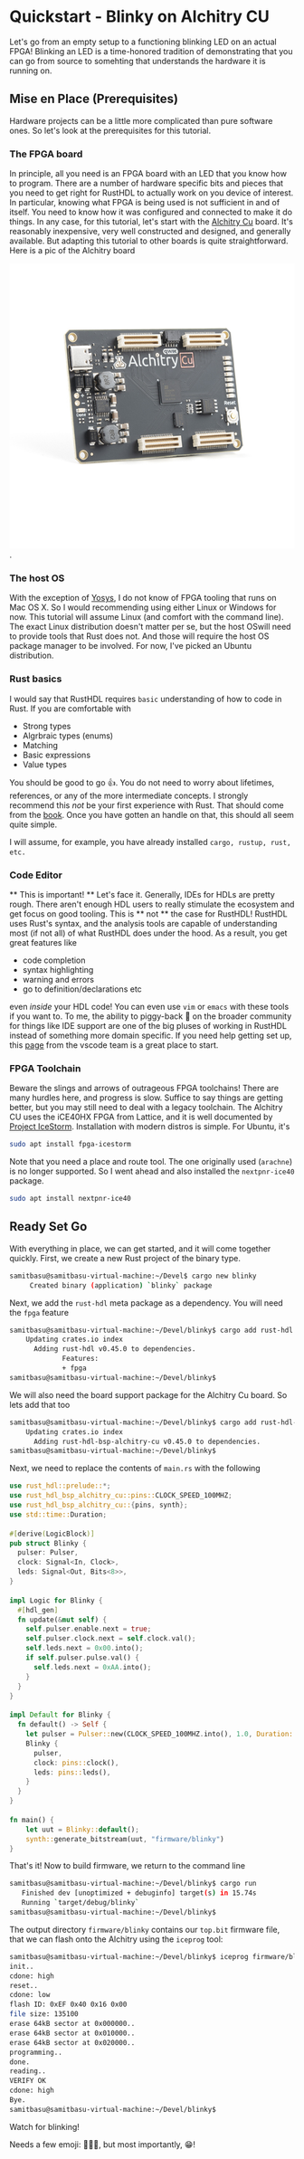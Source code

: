 # Quickstart - Blinky on Alchitry CU

Let's go from an empty setup to a functioning blinking LED on an actual FPGA!  Blinking an LED is a time-honored tradition of demonstrating that you can go from source to somehting that understands
the hardware it is running on.

## Mise en Place (Prerequisites)

Hardware projects can be a little more complicated than pure software ones.  So let's look at the prerequisites for this tutorial.

### The FPGA board

In principle, all you need is an FPGA board with an LED that you know how to program.  There are a number of hardware specific bits and pieces that you need to get right for RustHDL to actually work on you device of interest.  In particular, knowing what FPGA is being used is not sufficient in and of itself.  You need to know how it was configured and connected to make it do things.  In any case, for this tutorial, let's start with the [Alchitry Cu](https://www.sparkfun.com/products/16526) board.  It's reasonably inexpensive, very well constructed and designed, and generally available.  But adapting this tutorial to other boards is quite straightforward.  Here is a pic of the Alchitry board 

![Alchitry board](img/16526-Alchitry_Cu_FPGA_Development_Board__Lattice_iCE40_HX_-03.jpg).

### The host OS

With the exception of [Yosys](https://github.com/YosysHQ/yosys), I do not know of FPGA tooling that runs on Mac OS X.  So I would recommending using either Linux or Windows for now.  This tutorial will assume Linux (and comfort with the command line).  The exact Linux distribution doesn't matter per se, but the host OSwill need to provide tools that Rust does not.  And those will require the host OS package manager to be involved.  For now, I've picked an Ubuntu distribution.

### Rust basics

I would say that RustHDL requires `basic` understanding of how to code in Rust.  If you are comfortable with

- Strong types
- Algrbraic types (enums)
- Matching
- Basic expressions
- Value types

You should be good to go 👍.  You do not need to worry about lifetimes, references, or any of the more intermediate concepts.  I strongly recommend this _not_ be your first experience with Rust.  That should come
from the [book](https://doc.rust-lang.org/stable/book).  Once you have gotten an handle on that, this should
all seem quite simple.

I will assume, for example, you have already installed `cargo, rustup, rust, etc.` 


### Code Editor

** This is important! **  Let's face it.  Generally, IDEs for HDLs are pretty rough.  There aren't enough HDL users to really stimulate the ecosystem and get focus on good tooling.  This is ** not ** the case for RustHDL!  RustHDL uses Rust's syntax, and the analysis tools are capable of understanding most (if not all) of what RustHDL does under the hood.  As a result, you get great features like 

- code completion
- syntax highlighting
- warning and errors
- go to definition/declarations etc

even _inside_ your HDL code!  You can even use `vim` or `emacs` with these tools if you want to.  To me, the ability to piggy-back 🐖 on the broader community for things like IDE support are one of the big pluses of working in RustHDL instead of something more domain specific.  If you need help getting set up, this [page](https://code.visualstudio.com/docs/languages/rust) from the vscode team is a great place to start.

### FPGA Toolchain

Beware the slings and arrows of outrageous FPGA toolchains!  There are many hurdles here, and progress is slow.  Suffice to say things are getting better, but you may still need to deal with a legacy toolchain.  The
Alchitry CU uses the iCE40HX FPGA from Lattice, and it is well documented by [Project IceStorm](http://www.clifford.at/icestorm/).  Installation with modern distros is simple.  For Ubuntu, it's

```bash
sudo apt install fpga-icestorm
```

Note that you need a place and route tool.  The one originally used (`arachne`) is no longer supported.  So I went ahead and also installed the `nextpnr-ice40` package.

```bash
sudo apt install nextpnr-ice40
```

## Ready Set Go

With everything in place, we can get started, and it will come together quickly.  First, we create a new
Rust project of the binary type.

```bash
samitbasu@samitbasu-virtual-machine:~/Devel$ cargo new blinky
     Created binary (application) `blinky` package
```

Next, we add the `rust-hdl` meta package as a dependency.  You will need the `fpga` feature

```bash
samitbasu@samitbasu-virtual-machine:~/Devel/blinky$ cargo add rust-hdl --features fpga
    Updating crates.io index
      Adding rust-hdl v0.45.0 to dependencies.
             Features:
             + fpga
samitbasu@samitbasu-virtual-machine:~/Devel/blinky$ 
```

We will also need the board support package for the Alchitry Cu board.  So lets add that too

```bash
samitbasu@samitbasu-virtual-machine:~/Devel/blinky$ cargo add rust-hdl-bsp-alchitry-cu
    Updating crates.io index
      Adding rust-hdl-bsp-alchitry-cu v0.45.0 to dependencies.
samitbasu@samitbasu-virtual-machine:~/Devel/blinky$ 
```

Next, we need to replace the contents of `main.rs` with the following

```rust
use rust_hdl::prelude::*;
use rust_hdl_bsp_alchitry_cu::pins::CLOCK_SPEED_100MHZ;
use rust_hdl_bsp_alchitry_cu::{pins, synth};
use std::time::Duration;

#[derive(LogicBlock)]
pub struct Blinky {
  pulser: Pulser,
  clock: Signal<In, Clock>,
  leds: Signal<Out, Bits<8>>,
}

impl Logic for Blinky {
  #[hdl_gen]
  fn update(&mut self) {
    self.pulser.enable.next = true;
    self.pulser.clock.next = self.clock.val();
    self.leds.next = 0x00.into();
    if self.pulser.pulse.val() {
      self.leds.next = 0xAA.into();
    }
  }
}

impl Default for Blinky {
  fn default() -> Self {
    let pulser = Pulser::new(CLOCK_SPEED_100MHZ.into(), 1.0, Duration::from_millis(250));
    Blinky {
      pulser,
      clock: pins::clock(),
      leds: pins::leds(),
    }
  }
}

fn main() {
    let uut = Blinky::default();
    synth::generate_bitstream(uut, "firmware/blinky")
}
```

That's it!  Now to build firmware, we return to the command line

```bash
samitbasu@samitbasu-virtual-machine:~/Devel/blinky$ cargo run
   Finished dev [unoptimized + debuginfo] target(s) in 15.74s
   Running `target/debug/blinky`
samitbasu@samitbasu-virtual-machine:~/Devel/blinky$ 
```

The output directory `firmware/blinky` contains our `top.bit` firmware file, that we can flash onto the Alchitry using the `iceprog` tool:

```bash
samitbasu@samitbasu-virtual-machine:~/Devel/blinky$ iceprog firmware/blinky/top.bin 
init..
cdone: high
reset..
cdone: low
flash ID: 0xEF 0x40 0x16 0x00
file size: 135100
erase 64kB sector at 0x000000..
erase 64kB sector at 0x010000..
erase 64kB sector at 0x020000..
programming..
done.                 
reading..
VERIFY OK             
cdone: high
Bye.
samitbasu@samitbasu-virtual-machine:~/Devel/blinky$ 
```

Watch for blinking!

<ReactPlayer playing controls url="img/blinky.mp4"/>

Needs a few emoji: 🎉🎈🦀, but most importantly, 😁!


